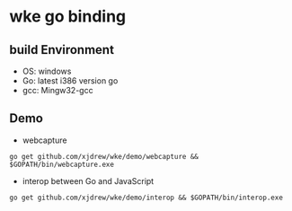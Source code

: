 # wke go binding

## build Environment

* OS: windows
* Go: latest i386 version go
* gcc: Mingw32-gcc

## Demo

* webcapture
```
go get github.com/xjdrew/wke/demo/webcapture && $GOPATH/bin/webcapture.exe
```

* interop between Go and JavaScript
```
go get github.com/xjdrew/wke/demo/interop && $GOPATH/bin/interop.exe
```
